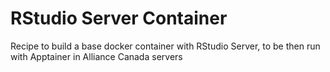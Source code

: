 # RStudio Server Container
Recipe to build a base docker container with RStudio Server, to be then run with Apptainer in Alliance Canada servers



